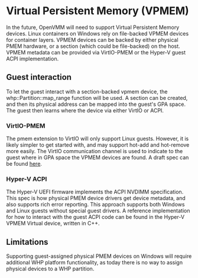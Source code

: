 # Virtual Persistent Memory (VPMEM)

In the future, OpenVMM will need to support Virtual Persistent Memory devices.
Linux containers on Windows rely on file-backed VPMEM devices for container layers.
VPMEM devices can be backed by either physical PMEM hardware, or a section
(which could be file-backed) on the host. VPMEM metadata can be provided
via VirtIO-PMEM or the Hyper-V guest ACPI implementation.

## Guest interaction

To let the guest interact with a section-backed vpmem device,
the whp::Partition::map_range function will be used. A section can be created,
and then its physical address can be mapped into the guest's GPA space.
The guest then learns where the device via either VirtIO or ACPI.

### VirtIO-PMEM

The pmem extension to VirtIO will only support Linux guests. However, it is likely
simpler to get started with, and may support hot-add and hot-remove more easily.
The VirtIO communication channel is used to indicate to the guest where in GPA space
the VPMEM devices are found.
A draft spec can be found
[here](https://lists.oasis-open.org/archives/virtio-dev/201903/msg00083.html).

### Hyper-V ACPI

The Hyper-V UEFI firmware implements the ACPI NVDIMM specification. This spec
is how physical PMEM device drivers get device metadata, and also supports rich
error reporting. This approach supports both Windows and Linux guests without special
guest drivers. A reference implementation for how to interact with the guest ACPI code
can be found in the Hyper-V VPMEM Virtual device, written in C++.

## Limitations

Supporting guest-assigned physical PMEM devices on Windows will require additional
WHP platform functionality, as today there is no way to assign physical devices to
a WHP partition.
